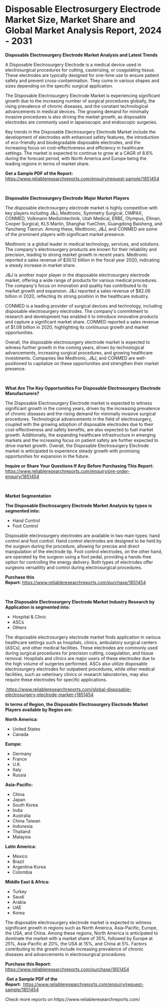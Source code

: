 <p><h1>Disposable Electrosurgery Electrode Market Size, Market Share and Global Market Analysis Report, 2024 - 2031</h1></p><p><strong>Disposable Electrosurgery Electrode Market Analysis and Latest Trends</strong></p>
<p><p>A Disposable Electrosurgery Electrode is a medical device used in electrosurgical procedures for cutting, cauterizing, or coagulating tissue. These electrodes are typically designed for one-time use to ensure patient safety and prevent cross-contamination. They come in various shapes and sizes depending on the specific surgical application.</p><p>The Disposable Electrosurgery Electrode Market is experiencing significant growth due to the increasing number of surgical procedures globally, the rising prevalence of chronic diseases, and the constant technological advancements in medical devices. The growing demand for minimally invasive procedures is also driving the market growth, as disposable electrodes are commonly used in laparoscopic and endoscopic surgeries.</p><p>Key trends in the Disposable Electrosurgery Electrode Market include the development of electrodes with enhanced safety features, the introduction of eco-friendly and biodegradable disposable electrodes, and the increasing focus on cost-effectiveness and efficiency in healthcare settings. The market is expected to continue to grow at a CAGR of 8.6% during the forecast period, with North America and Europe being the leading regions in terms of market share.</p></p>
<p><strong>Get a Sample PDF of the Report:&nbsp;</strong> <a href="https://www.reliableresearchreports.com/enquiry/request-sample/1851454">https://www.reliableresearchreports.com/enquiry/request-sample/1851454</a></p>
<p>&nbsp;</p>
<p><strong>Disposable Electrosurgery Electrode Major Market Players</strong></p>
<p><p>The disposable electrosurgery electrode market is highly competitive with key players including J&J, Medtronic, Symmetry Surgical, CIMPAX, CONMED, Volkmann Medizintechnik, Utah Medical, ERBE, Olympus, Ellman, Cooper Surgical, KLS Martin, Shanghai YueChen, Guangdong Baisheng, and Yancheng Tianrun. Among these, Medtronic, J&J, and CONMED are some of the prominent players with significant market presence.</p><p>Medtronic is a global leader in medical technology, services, and solutions. The company's electrosurgery products are known for their reliability and precision, leading to strong market growth in recent years. Medtronic reported a sales revenue of $30.12 billion in the fiscal year 2020, indicating a steady increase in market share.</p><p>J&J is another major player in the disposable electrosurgery electrode market, offering a wide range of products for various medical procedures. The company's focus on innovation and quality has contributed to its market growth and expansion. J&J reported a sales revenue of $82.06 billion in 2020, reflecting its strong position in the healthcare industry.</p><p>CONMED is a leading provider of surgical devices and technology, including disposable electrosurgery electrodes. The company's commitment to research and development has enabled it to introduce innovative products and capture a significant market share. CONMED reported a sales revenue of $1.08 billion in 2020, highlighting its continuous growth and market opportunities.</p><p>Overall, the disposable electrosurgery electrode market is expected to witness further growth in the coming years, driven by technological advancements, increasing surgical procedures, and growing healthcare investments. Companies like Medtronic, J&J, and CONMED are well-positioned to capitalize on these opportunities and strengthen their market presence.</p></p>
<p>&nbsp;</p>
<p><strong>What Are The Key Opportunities For Disposable Electrosurgery Electrode Manufacturers?</strong></p>
<p><p>The Disposable Electrosurgery Electrode market is expected to witness significant growth in the coming years, driven by the increasing prevalence of chronic diseases and the rising demand for minimally invasive surgical procedures. Technological advancements in the field of electrosurgery, coupled with the growing adoption of disposable electrodes due to their cost-effectiveness and safety benefits, are also expected to fuel market growth. Additionally, the expanding healthcare infrastructure in emerging markets and the increasing focus on patient safety are further expected to drive market growth. Overall, the Disposable Electrosurgery Electrode market is anticipated to experience steady growth with promising opportunities for expansion in the future.</p></p>
<p><strong>Inquire or Share Your Questions If Any Before Purchasing This Report:</strong> <a href="https://www.reliableresearchreports.com/enquiry/pre-order-enquiry/1851454">https://www.reliableresearchreports.com/enquiry/pre-order-enquiry/1851454</a></p>
<p>&nbsp;</p>
<p><strong>Market Segmentation</strong></p>
<p><strong>The Disposable Electrosurgery Electrode Market Analysis by types is segmented into:</strong></p>
<p><ul><li>Hand Control</li><li>Foot Control</li></ul></p>
<p><p>Disposable electrosurgery electrodes are available in two main types: hand control and foot control. Hand control electrodes are designed to be held by the surgeon during the procedure, allowing for precise and direct manipulation of the electrode tip. Foot control electrodes, on the other hand, are operated by the surgeon using a foot pedal, providing a hands-free option for controlling the energy delivery. Both types of electrodes offer surgeons versatility and control during electrosurgical procedures.</p></p>
<p><strong>Purchase this Report:&nbsp;</strong><a href="https://www.reliableresearchreports.com/purchase/1851454">https://www.reliableresearchreports.com/purchase/1851454</a></p>
<p>&nbsp;</p>
<p><strong>The Disposable Electrosurgery Electrode Market Industry Research by Application is segmented into:</strong></p>
<p><ul><li>Hospital & Clinic</li><li>ASCs</li><li>Others</li></ul></p>
<p><p>The disposable electrosurgery electrode market finds application in various healthcare settings such as hospitals, clinics, ambulatory surgical centers (ASCs), and other medical facilities. These electrodes are commonly used during surgical procedures for precision cutting, coagulation, and tissue removal. Hospitals and clinics are major users of these electrodes due to the high volume of surgeries performed. ASCs also utilize disposable electrosurgery electrodes for outpatient procedures, while other medical facilities, such as veterinary clinics or research laboratories, may also require these electrodes for specific applications.</p></p>
<p><a href="https://www.reliableresearchreports.com/global-disposable-electrosurgery-electrode-market-r1851454">&nbsp;https://www.reliableresearchreports.com/global-disposable-electrosurgery-electrode-market-r1851454</a></p>
<p><strong>In terms of Region, the Disposable Electrosurgery Electrode Market Players available by Region are:</strong></p>
<p>
    <p> <strong> North America: </strong>
        <ul>
            <li>United States</li>
            <li>Canada</li>
        </ul>
        </p> 
    <p> <strong> Europe: </strong>
        <ul>
            <li>Germany</li>
            <li>France</li>
            <li>U.K.</li>
            <li>Italy</li>
            <li>Russia</li>
        </ul>
        </p> 
    <p> <strong> Asia-Pacific: </strong>
        <ul>
            <li>China</li>
            <li>Japan</li>
            <li>South Korea</li>
            <li>India</li>
            <li>Australia</li>
            <li>China Taiwan</li>
            <li>Indonesia</li>
            <li>Thailand</li>
            <li>Malaysia</li>
        </ul>
        </p> 
    <p> <strong> Latin America: </strong>
        <ul>
            <li>Mexico</li>
            <li>Brazil</li>
            <li>Argentina Korea</li>
            <li>Colombia</li>
        </ul>
        </p> 
    <p> <strong> Middle East & Africa: </strong>
        <ul>
            <li>Turkey</li>
            <li>Saudi</li>
            <li>Arabia</li>
            <li>UAE</li>
            <li>Korea</li>
        </ul>
    </p>
    </p>
<p><p>The disposable electrosurgery electrode market is expected to witness significant growth in regions such as North America, Asia-Pacific, Europe, the USA, and China. Among these regions, North America is anticipated to dominate the market with a market share of 35%, followed by Europe at 25%, Asia-Pacific at 20%, the USA at 15%, and China at 5%. Factors contributing to the growth include increasing prevalence of chronic diseases and advancements in electrosurgical procedures.</p></p>
<p><strong>Purchase this Report: </strong><a href="https://www.reliableresearchreports.com/purchase/1851454">https://www.reliableresearchreports.com/purchase/1851454</a></p>
<p>&nbsp;<strong>Get a Sample PDF of the Report:&nbsp;&nbsp;</strong><a href="https://www.reliableresearchreports.com/enquiry/request-sample/1851454">https://www.reliableresearchreports.com/enquiry/request-sample/1851454</a></p>
<p><strong></strong></p>
<p>Check more reports on https://www.reliableresearchreports.com/</p>